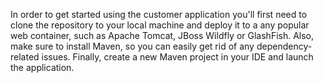 In order to get started using the customer application you'll first need to clone the repository to your local machine and deploy it to a any popular web container, such as Apache Tomcat, 
JBoss Wildfly or GlashFish. Also, make sure to install Maven, so you can easily get rid of any dependency-related issues.
Finally, create a new Maven project in your IDE and launch the application.